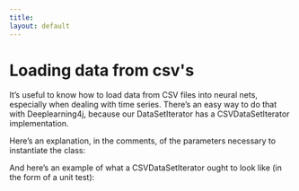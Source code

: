 ```yaml
---
title: 
layout: default
---
```


# Loading data from csv's

It’s useful to know how to load data from CSV files into neural nets, especially when dealing with time series. There’s an easy way to do that with Deeplearning4j, because our DataSetIterator has a CSVDataSetIterator implementation. 

Here’s an explanation, in the comments, of the parameters necessary to instantiate the class:

<script src="http://gist-it.appspot.com/github.com/agibsonccc/java-deeplearning/blob/master/deeplearning4j-core/src/main/java/org/deeplearning4j/datasets/iterator/CSVDataSetIterator.java?slice=13:25"></script>

And here’s an example of what a CSVDataSetIterator ought to look like (in the form of a unit test):

<script src="http://gist-it.appspot.com/github.com/agibsonccc/java-deeplearning/blob/master/deeplearning4j-core/src/test/java/org/deeplearning4j/datasets/iterator/CSVDataSetIteratorTest.java?slice=10:16"></script> 
